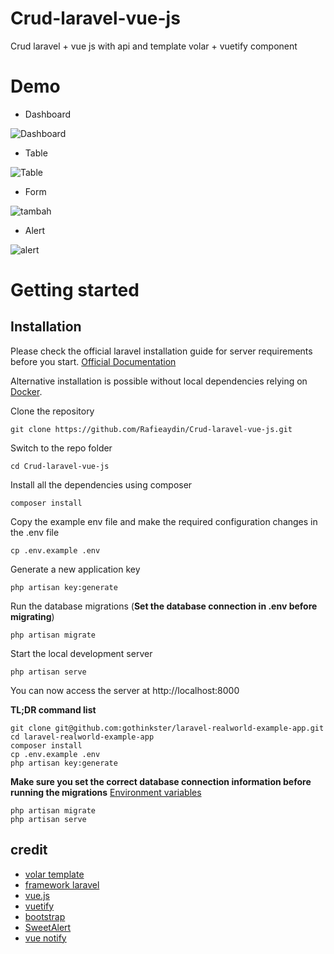# Crud-laravel-vue-js
Crud laravel + vue js with api and template volar + vuetify component

# Demo

- Dashboard
 
<img src='https://i.postimg.cc/CxkDB5Dy/Dashboard.png' border='0' alt='Dashboard'/>

- Table

<img src='https://i.postimg.cc/wvv7Vjtj/Table.png' border='0' alt='Table'/><br />

- Form

<img src='https://i.postimg.cc/bwh0R1qY/tambah.png' border='0' alt='tambah'/><br />

- Alert

<img src='https://i.postimg.cc/DZ94wKZf/alert.png' border='0' alt='alert'/>

# Getting started

## Installation

Please check the official laravel installation guide for server requirements before you start. [Official Documentation](https://laravel.com/docs/5.4/installation#installation)

Alternative installation is possible without local dependencies relying on [Docker](#docker). 

Clone the repository

    git clone https://github.com/Rafieaydin/Crud-laravel-vue-js.git

Switch to the repo folder

    cd Crud-laravel-vue-js

Install all the dependencies using composer

    composer install

Copy the example env file and make the required configuration changes in the .env file

    cp .env.example .env

Generate a new application key

    php artisan key:generate

Run the database migrations (**Set the database connection in .env before migrating**)

    php artisan migrate

Start the local development server

    php artisan serve

You can now access the server at http://localhost:8000

**TL;DR command list**

    git clone git@github.com:gothinkster/laravel-realworld-example-app.git
    cd laravel-realworld-example-app
    composer install
    cp .env.example .env
    php artisan key:generate
    
**Make sure you set the correct database connection information before running the migrations** [Environment variables](#environment-variables)

    php artisan migrate
    php artisan serve

## credit
- [volar template](https://getstisla.com/)
- [framework laravel](https://laravel.com/)
- [vue.js](https://vuejs.org/v2/guide/)
- [vuetify](https://vuetifyjs.com/en/)
- [bootstrap](https://getbootstrap.com/docs/4.6/getting-started/introduction/)
- [SweetAlert](https://sweetalert2.github.io/)
- [vue notify](https://github.com/BinarCode/vue-notifyjs?ref=madewithvuejs.com)





